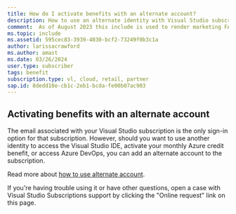 ```yaml
---
title: How do I activate benefits with an alternate account?
description: How to use an alternate identity with Visual Studio subscriptions benefits
comment:  As of August 2023 this include is used to render marketing FAQ content for VS Subscriptions in the following portals - VSCom, Manage, and My portals. It was not used for learn.microsoft.com content at that time. SMEs are Evan Windom and Larissa Crawford of Red Door Collaborative and Sharvari Dighe.
ms.topic: include
ms.assetid: 595cec83-3939-4030-bcf2-73249f0b3c1a
author: larissacrawford
ms.author: amast
ms.date: 03/26/2024
user.type: subscriber
tags: benefit
subscription.type: vl, cloud, retail, partner
sap.id: 8dedd10e-cb1c-2eb1-bcda-fe00b07ac903
---
```


## Activating benefits with an alternate account
The email associated with your Visual Studio subscription is the only sign-in option for that subscription. However, should you want to use another identity to access the Visual Studio IDE, activate your monthly Azure credit benefit, or access Azure DevOps, you can add an alternate account to the subscription.

Read more about [how to use alternate account](https://learn.microsoft.com/visualstudio/subscriptions/vs-alternate-identity).

If you're having trouble using it or have other questions, open a case with Visual Studio Subscriptions support by clicking the "Online request" link on this page.